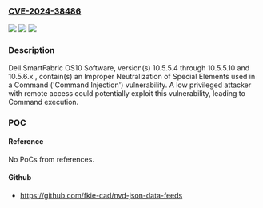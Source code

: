 ### [CVE-2024-38486](https://cve.mitre.org/cgi-bin/cvename.cgi?name=CVE-2024-38486)
![](https://img.shields.io/static/v1?label=Product&message=SmartFabric%20OS10%20Software&color=blue)
![](https://img.shields.io/static/v1?label=Version&message=%3D%2010.5.6.x%20&color=brighgreen)
![](https://img.shields.io/static/v1?label=Vulnerability&message=CWE-77%3A%20Improper%20Neutralization%20of%20Special%20Elements%20used%20in%20a%20Command%20('Command%20Injection')&color=brighgreen)

### Description

Dell SmartFabric OS10 Software, version(s) 10.5.5.4 through 10.5.5.10 and 10.5.6.x , contain(s) an Improper Neutralization of Special Elements used in a Command ('Command Injection') vulnerability. A low privileged attacker with remote access could potentially exploit this vulnerability, leading to Command execution.

### POC

#### Reference
No PoCs from references.

#### Github
- https://github.com/fkie-cad/nvd-json-data-feeds


